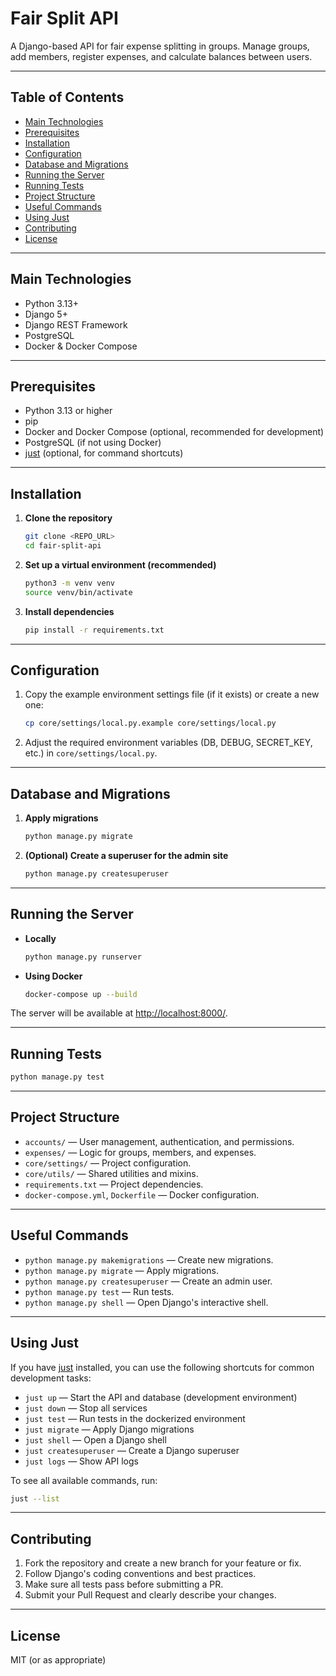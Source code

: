 # Fair Split API

A Django-based API for fair expense splitting in groups. Manage groups, add members, register expenses, and calculate balances between users.

---

## Table of Contents

- [Main Technologies](#main-technologies)
- [Prerequisites](#prerequisites)
- [Installation](#installation)
- [Configuration](#configuration)
- [Database and Migrations](#database-and-migrations)
- [Running the Server](#running-the-server)
- [Running Tests](#running-tests)
- [Project Structure](#project-structure)
- [Useful Commands](#useful-commands)
- [Using Just](#using-just)
- [Contributing](#contributing)
- [License](#license)

---

## Main Technologies

- Python 3.13+
- Django 5+
- Django REST Framework
- PostgreSQL
- Docker & Docker Compose

---

## Prerequisites

- Python 3.13 or higher
- pip
- Docker and Docker Compose (optional, recommended for development)
- PostgreSQL (if not using Docker)
- [just](https://github.com/casey/just) (optional, for command shortcuts)

---

## Installation

1. **Clone the repository**
   ```bash
   git clone <REPO_URL>
   cd fair-split-api
   ```

2. **Set up a virtual environment (recommended)**
   ```bash
   python3 -m venv venv
   source venv/bin/activate
   ```

3. **Install dependencies**
   ```bash
   pip install -r requirements.txt
   ```

---

## Configuration

1. Copy the example environment settings file (if it exists) or create a new one:
   ```bash
   cp core/settings/local.py.example core/settings/local.py
   ```
2. Adjust the required environment variables (DB, DEBUG, SECRET_KEY, etc.) in `core/settings/local.py`.

---

## Database and Migrations

1. **Apply migrations**
   ```bash
   python manage.py migrate
   ```

2. **(Optional) Create a superuser for the admin site**
   ```bash
   python manage.py createsuperuser
   ```

---

## Running the Server

- **Locally**
  ```bash
  python manage.py runserver
  ```

- **Using Docker**
  ```bash
  docker-compose up --build
  ```

The server will be available at [http://localhost:8000/](http://localhost:8000/).

---

## Running Tests

```bash
python manage.py test
```

---

## Project Structure

- `accounts/` — User management, authentication, and permissions.
- `expenses/` — Logic for groups, members, and expenses.
- `core/settings/` — Project configuration.
- `core/utils/` — Shared utilities and mixins.
- `requirements.txt` — Project dependencies.
- `docker-compose.yml`, `Dockerfile` — Docker configuration.

---

## Useful Commands

- `python manage.py makemigrations` — Create new migrations.
- `python manage.py migrate` — Apply migrations.
- `python manage.py createsuperuser` — Create an admin user.
- `python manage.py test` — Run tests.
- `python manage.py shell` — Open Django's interactive shell.

---

## Using Just

If you have [just](https://github.com/casey/just) installed, you can use the following shortcuts for common development tasks:

- `just up` — Start the API and database (development environment)
- `just down` — Stop all services
- `just test` — Run tests in the dockerized environment
- `just migrate` — Apply Django migrations
- `just shell` — Open a Django shell
- `just createsuperuser` — Create a Django superuser
- `just logs` — Show API logs

To see all available commands, run:
```bash
just --list
```

---

## Contributing

1. Fork the repository and create a new branch for your feature or fix.
2. Follow Django's coding conventions and best practices.
3. Make sure all tests pass before submitting a PR.
4. Submit your Pull Request and clearly describe your changes.

---

## License

MIT (or as appropriate)